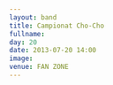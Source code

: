 ```yaml
---
layout: band
title: Campionat Cho-Cho
fullname: 
day: 20
date: 2013-07-20 14:00
image: 
venue: FAN ZONE
---
```



